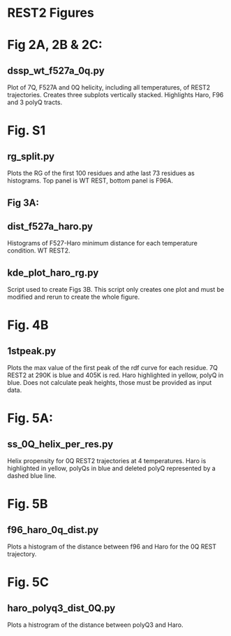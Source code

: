 # REST2 Figures
# Fig 2A, 2B & 2C:
## dssp_wt_f527a_0q.py
Plot of 7Q, F527A and 0Q helicity, including all temperatures, of REST2 trajectories. Creates three subplots vertically stacked. Highlights Haro, F96 and 3 polyQ tracts.

# Fig. S1
## rg_split.py
Plots the RG of the first 100 residues and athe last 73 residues as histograms. Top panel is WT REST, bottom panel is F96A.

## Fig 3A:
## dist_f527a_haro.py
Histograms of F527-Haro minimum distance for each temperature condition. WT REST2.

## kde_plot_haro_rg.py
Script used to create Figs 3B. This script only creates one plot and must be modified and rerun to create the whole figure.

# Fig. 4B
## 1stpeak.py
Plots the max value of the first peak of the rdf curve for each residue. 7Q REST2 at 290K is blue and 405K is red. 
Haro highlighted in yellow, polyQ in blue. Does not calculate peak heights, those must be provided as input data.

# Fig. 5A:
## ss_0Q_helix_per_res.py
Helix propensity for 0Q REST2 trajectories at 4 temperatures. Haro is highlighted in yellow, polyQs in blue and deleted polyQ represented by a dashed blue line.

# Fig. 5B
## f96_haro_0q_dist.py
Plots a histogram of the distance between f96 and Haro for the 0Q REST trajectory.

# Fig. 5C
## haro_polyq3_dist_0Q.py
Plots a histrogram of the distance between polyQ3 and Haro.
